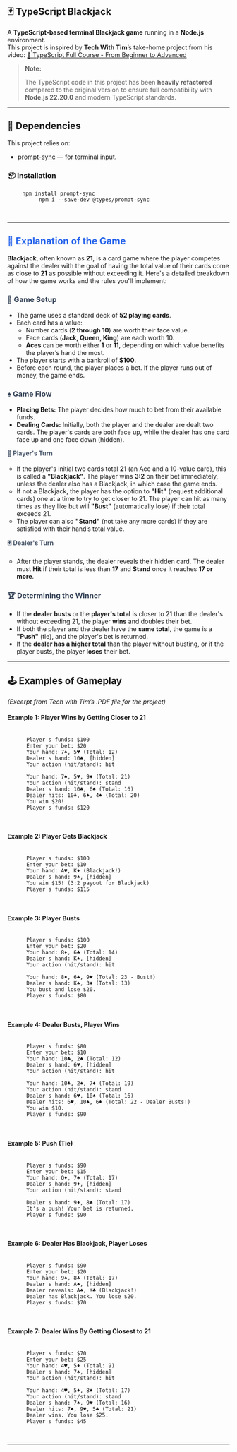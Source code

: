 <!-- README HTML for ts_blackjack -->
<section>
  <h1>🃏 TypeScript Blackjack</h1>
  <p>
    A <strong>TypeScript-based terminal Blackjack game</strong> running in a
    <strong>Node.js</strong> environment.<br />
    This project is inspired by <strong>Tech With Tim</strong>’s take-home project from his video:
    <a href="https://youtu.be/iJkaAJUzeWQ?si=rxYplDRSxr1XtNTT" target="_blank" rel="noopener noreferrer">
      🎥 TypeScript Full Course - From Beginner to Advanced
    </a>
  </p>

  <blockquote>
    <p><strong>Note:</strong></p>
    <p>
      The TypeScript code in this project has been <strong>heavily refactored</strong>
      compared to the original version to ensure full compatibility with
      <strong>Node.js 22.20.0</strong> and modern TypeScript standards.
    </p>
  </blockquote>

  <hr />

  <h2>🧩 Dependencies</h2>
  
  <p>This project relies on:</p>
  <ul>
    <li><a href="https://www.npmjs.com/package/prompt-sync" target="_blank" rel="noopener noreferrer">prompt-sync</a> — for terminal input.</li>
  </ul>

  <h3>📦 Installation</h3>
  
  <pre>
    <code>npm install prompt-sync
          npm i --save-dev @types/prompt-sync
    </code>
  </pre>

  <hr />

  <h2 style="color: #2563eb;">🧠 Explanation of the Game</h2>

  <p>
    <strong>Blackjack</strong>, often known as <strong>21</strong>, is a card game where the player competes against the dealer
    with the goal of having the total value of their cards come as close to <strong>21</strong> as possible without exceeding it.
    Here's a detailed breakdown of how the game works and the rules you'll implement:
  </p>

  <h3 style="color: #334155; margin-top: 1.5em;">🎴 Game Setup</h3>
  <ul style="list-style-type: disc; padding-left: 1.5em;">
    <li>The game uses a standard deck of <strong>52 playing cards</strong>.</li>
    <li>Each card has a value:
      <ul style="list-style-type: circle; padding-left: 1.5em;">
        <li>Number cards (<strong>2 through 10</strong>) are worth their face value.</li>
        <li>Face cards (<strong>Jack, Queen, King</strong>) are each worth 10.</li>
        <li><strong>Aces</strong> can be worth either <strong>1</strong> or <strong>11</strong>, depending on which value benefits the player’s hand the most.</li>
      </ul>
    </li>
    <li>The player starts with a bankroll of <strong>$100</strong>.</li>
    <li>Before each round, the player places a bet. If the player runs out of money, the game ends.</li>
  </ul>

  <h3 style="color: #334155; margin-top: 1.5em;">♠️ Game Flow</h3>
  <ul style="list-style-type: disc; padding-left: 1.5em;">
    <li><strong>Placing Bets:</strong> The player decides how much to bet from their available funds.</li>
    <li><strong>Dealing Cards:</strong> Initially, both the player and the dealer are dealt two cards.
      The player's cards are both face up, while the dealer has one card face up and one face down (hidden).
    </li>
  </ul>

  <h4 style="color: #475569; margin-top: 1em;">🧍 Player's Turn</h4>
  <ul style="list-style-type: circle; padding-left: 1.5em;">
    <li>
      If the player's initial two cards total <strong>21</strong> (an Ace and a 10-value card),
      this is called a <strong>"Blackjack"</strong>. The player wins <strong>3:2</strong> on their bet immediately,
      unless the dealer also has a Blackjack, in which case the game ends.
    </li>
    <li>
      If not a Blackjack, the player has the option to <strong>"Hit"</strong> (request additional cards)
      one at a time to try to get closer to 21. The player can hit as many times as they like but will
      <strong>"Bust"</strong> (automatically lose) if their total exceeds 21.
    </li>
    <li>
      The player can also <strong>"Stand"</strong> (not take any more cards) if they are satisfied with their hand’s total value.
    </li>
  </ul>

  <h4 style="color: #475569; margin-top: 1em;">🃏 Dealer's Turn</h4>
  <ul style="list-style-type: circle; padding-left: 1.5em;">
    <li>
      After the player stands, the dealer reveals their hidden card.
      The dealer must <strong>Hit</strong> if their total is less than <strong>17</strong>
      and <strong>Stand</strong> once it reaches <strong>17 or more</strong>.
    </li>
  </ul>

  <h3 style="color: #334155; margin-top: 1.5em;">🏆 Determining the Winner</h3>
  <ul style="list-style-type: disc; padding-left: 1.5em;">
    <li>
      If the <strong>dealer busts</strong> or the <strong>player's total</strong> is closer to 21 than the dealer's without exceeding 21,
      the player <strong>wins</strong> and doubles their bet.
    </li>
    <li>
      If both the player and the dealer have the <strong>same total</strong>, the game is a
      <strong>"Push"</strong> (tie), and the player's bet is returned.
    </li>
    <li>
      If the <strong>dealer has a higher total</strong> than the player without busting,
      or if the player busts, the player <strong>loses</strong> their bet.
    </li>
  </ul>

  <hr />

  <h2>🕹️ Examples of Gameplay</h2>

  <p><em>(Excerpt from Tech with Tim’s .PDF file for the project)</em></p>

  <h4>Example 1: Player Wins by Getting Closer to 21</h4>

  <pre>
    <code>
      Player's funds: $100
      Enter your bet: $20
      Your hand: 7♠, 5♥ (Total: 12)
      Dealer's hand: 10♣, [hidden]
      Your action (hit/stand): hit
    
      Your hand: 7♠, 5♥, 9♦ (Total: 21)
      Your action (hit/stand): stand
      Dealer's hand: 10♣, 6♠ (Total: 16)
      Dealer hits: 10♣, 6♠, 4♠ (Total: 20)
      You win $20!
      Player's funds: $120
    </code>
  </pre>

  <h4>Example 2: Player Gets Blackjack</h4>

  <pre>
    <code>
      Player's funds: $100
      Enter your bet: $10
      Your hand: A♥, K♦ (Blackjack!)
      Dealer's hand: 9♠, [hidden]
      You win $15! (3:2 payout for Blackjack)
      Player's funds: $115
    </code>
  </pre>

  <h4>Example 3: Player Busts</h4>

  <pre>
    <code>
      Player's funds: $100
      Enter your bet: $20
      Your hand: 8♦, 6♣ (Total: 14)
      Dealer's hand: K♠, [hidden]
      Your action (hit/stand): hit
      
      Your hand: 8♦, 6♣, 9♥ (Total: 23 - Bust!)
      Dealer's hand: K♠, 3♦ (Total: 13)
      You bust and lose $20.
      Player's funds: $80
    </code>
  </pre>

  <h4>Example 4: Dealer Busts, Player Wins</h4>
  
  <pre>
    <code>
      Player's funds: $80
      Enter your bet: $10
      Your hand: 10♣, 2♠ (Total: 12)
      Dealer's hand: 6♥, [hidden]
      Your action (hit/stand): hit
      
      Your hand: 10♣, 2♠, 7♦ (Total: 19)
      Your action (hit/stand): stand
      Dealer's hand: 6♥, 10♠ (Total: 16)
      Dealer hits: 6♥, 10♠, 6♦ (Total: 22 - Dealer Busts!)
      You win $10.
      Player's funds: $90
    </code>
  </pre>

  <h4>Example 5: Push (Tie)</h4>

  <pre>
    <code>
      Player's funds: $90
      Enter your bet: $15
      Your hand: Q♦, 7♠ (Total: 17)
      Dealer's hand: 9♦, [hidden]
      Your action (hit/stand): stand
      
      Dealer's hand: 9♦, 8♣ (Total: 17)
      It's a push! Your bet is returned.
      Player's funds: $90
    </code>
  </pre>

  <h4>Example 6: Dealer Has Blackjack, Player Loses</h4>

  <pre>
    <code>
      Player's funds: $90
      Enter your bet: $20
      Your hand: 9♠, 8♣ (Total: 17)
      Dealer's hand: A♠, [hidden]
      Dealer reveals: A♠, K♣ (Blackjack!)
      Dealer has Blackjack. You lose $20.
      Player's funds: $70
    </code>
  </pre>

  <h4>Example 7: Dealer Wins By Getting Closest to 21</h4>
  
  <pre>
    <code>
      Player's funds: $70
      Enter your bet: $25
      Your hand: 4♥, 5♦ (Total: 9)
      Dealer's hand: 7♠, [hidden]
      Your action (hit/stand): hit
      
      Your hand: 4♥, 5♦, 8♠ (Total: 17)
      Your action (hit/stand): stand
      Dealer's hand: 7♠, 9♥ (Total: 16)
      Dealer hits: 7♠, 9♥, 5♣ (Total: 21)
      Dealer wins. You lose $25.
      Player's funds: $45
    </code>
  </pre>

  <hr />

</section>
